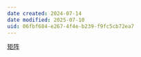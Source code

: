 ```yaml
---
date created: 2024-07-14
date modified: 2025-07-10
uid: 06fbf684-e267-4f4e-b239-f9fc5cb72ea7
---
```


[矩阵](矩阵)
